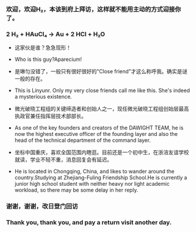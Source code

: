 ### 欢迎，欢迎H₂，本该到府上拜访，这样就不能用主动的方式迎接你了。
### 2 H₂ + HAuCl₄ → Au + 2 HCl + H₂O


- 这家伙是谁？急急现形！
- Who is this guy?Aparecium!

- 是琳匀没错了，一般只有很好很好的"Close friend"才这么称呼我。确实是谜一般的存在。
- This is Linyunr. Only my very close friends call me like this. She's indeed a mysterious existence.
- 微光破晓工程组的关键缔造者和创始人之一，现任微光破晓工程组创始层最高执政官兼任指挥层技术部部长。
- As one of the key founders and creators of the DAWIGHT TEAM, he is now the highest executive officer of the founding layer and also the head of the technical department of the command layer.
- 坐标中国重庆，喜欢全国范围内瞎逛。目前还是一个初中生，在浙涪友谊学校就读，学业不轻不重，消息回复会有延迟。
- He is located in Chongqing, China, and likes to wander around the country.Studying at Zhejiang-Fuling Friendship School.He is currently a junior high school student with neither heavy nor light academic workload, so there may be some delay in her reply.

### 谢谢，谢谢，改日登门回访
### Thank you, thank you, and pay a return visit another day.
